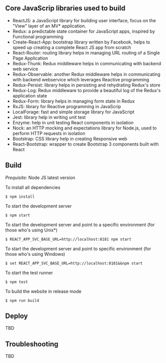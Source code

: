 ## Core JavaScrip libraries used to build

* ReactJS: a JavaScript library for building user interface, focus on the "View" layer of an MV* application.
* Redux: a predictable state container for JavaScript apps, inspired by Functional programming
* Create-React-App: bootstrap library written by Facebook, helps to speed up creating a complete React JS app from scratch 
* React-Router: routing library helps in managing URL routing of a Single Page Application
* Redux-Thunk: Redux middleware helps in communicating with backend web service
* Redux-Observable: another Redux middleware helps in communicating with backend webservice which leverages Reactive programming 
* Redux-Persist: library helps in persisting and rehydrating Redux's store
* Redux-Log: Redux middleware to provide a beautiful log of the Redux's application state
* Redux-Form: library helps in managing form state in Redux
* RxJS: library for Reactive programming in JavaScrip
* LocalForage: fast and simple storage library for JavaScript
* Jest: library help in writing unit test
* Enzyme: help in unit testing React components in isolation
* Nock: an HTTP mocking and expectations library for Node.js,  used to perform HTTP requests in isolation
* Bootstrap: CSS library help in creating Responsive web
* React-Bootstrap: wrapper to create Bootstrap 3 components built with React

## Build

*Prequisite*: Node JS latest version

To install all dependencies

```
$ npm install
```

To start the development server

```
$ npm start
```

To start the development server and point to a specific environment (for those who's using Unix*)

```
$ REACT_APP_SVC_BASE_URL=http://localhost:8181 npm start
```

To start the development server and point to specific environment (for those who's using Windows)

```
$ set REACT_APP_SVC_BASE_URL=http://localhost:8181&&npm start
```

To start the test runner

```
$ npm test
```

To build the website in release mode
```
$ npm run build
```

## Deploy

TBD

## Troubleshooting

TBD
